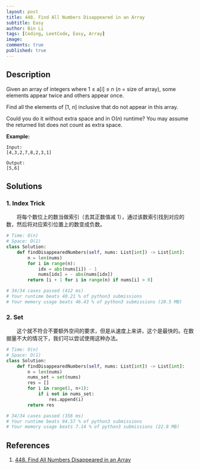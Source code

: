 ```yaml
---
layout: post
title: 448. Find All Numbers Disappeared in an Array
subtitle: Easy
author: Bin Li
tags: [Coding, LeetCode, Easy, Array]
image: 
comments: true
published: true
---
```


## Description

Given an array of integers where 1 ≤ a[i] ≤ *n* (*n* = size of array), some elements appear twice and others appear once.

Find all the elements of [1, *n*] inclusive that do not appear in this array.

Could you do it without extra space and in O(*n*) runtime? You may assume the returned list does not count as extra space.

**Example:**

```
Input:
[4,3,2,7,8,2,3,1]

Output:
[5,6]
```


## Solutions
### 1. Index Trick
　　将每个数位上的数当做索引（去其正数值减 1），通过该数索引找到对应的数，然后将对应索引位置上的数变成负数。

```python
# Time: O(n)
# Space: O(1)
class Solution:
    def findDisappearedNumbers(self, nums: List[int]) -> List[int]:
        n = len(nums)
        for i in range(n):
            idx = abs(nums[i]) - 1
            nums[idx] = - abs(nums[idx])
        return [i + 1 for i in range(n) if nums[i] > 0]

# 34/34 cases passed (412 ms)
# Your runtime beats 40.21 % of python3 submissions
# Your memory usage beats 46.43 % of python3 submissions (20.5 MB)
```

### 2. Set
　　这个就不符合不要额外空间的要求，但是从速度上来讲，这个是最快的。在数据量不大的情况下，我们可以尝试使用这种办法。

```python
# Time: O(n)
# Space: O(1)
class Solution:
    def findDisappearedNumbers(self, nums: List[int]) -> List[int]:
        n = len(nums)
        nums_set = set(nums)
        res = []
        for i in range(1, n+1):
            if i not in nums_set:
                res.append(i)
        return res

# 34/34 cases passed (356 ms)
# Your runtime beats 94.57 % of python3 submissions
# Your memory usage beats 7.14 % of python3 submissions (22.8 MB)
```

## References
1. [448. Find All Numbers Disappeared in an Array](https://leetcode.com/problems/find-all-numbers-disappeared-in-an-array/description/)